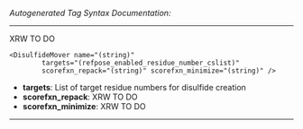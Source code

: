 _Autogenerated Tag Syntax Documentation:_

---
XRW TO DO

```
<DisulfideMover name="(string)"
        targets="(refpose_enabled_residue_number_cslist)"
        scorefxn_repack="(string)" scorefxn_minimize="(string)" />
```

-   **targets**: List of target residue numbers for disulfide creation
-   **scorefxn_repack**: XRW TO DO
-   **scorefxn_minimize**: XRW TO DO

---
